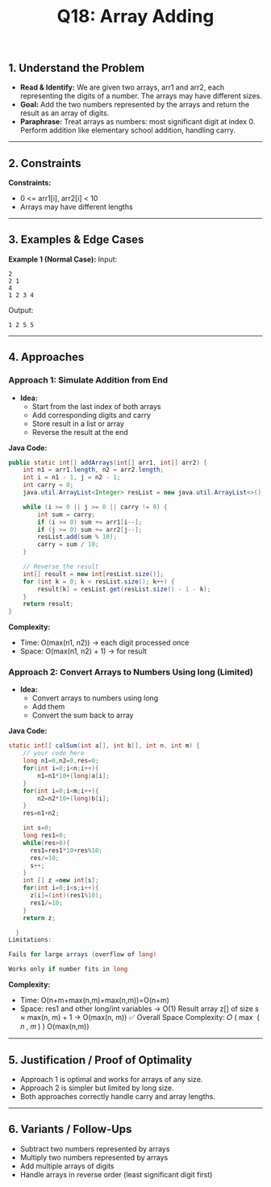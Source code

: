 <!-- #region 18- Array Adding -->

<br>
<h1 style="text-align:center; font-size:2.5em; font-weight:bold;">Q18: Array Adding</h1>
<br>

## 1. Understand the Problem
- **Read & Identify:** We are given two arrays, arr1 and arr2, each representing the digits of a number. The arrays may have different sizes.
- **Goal:** Add the two numbers represented by the arrays and return the result as an array of digits.
- **Paraphrase:** Treat arrays as numbers: most significant digit at index 0.  Perform addition like elementary school addition, handling carry.

---

## 2. Constraints

**Constraints:**
- 0 <= arr1[i], arr2[i] < 10
- Arrays may have different lengths


---

## 3. Examples & Edge Cases

**Example 1 (Normal Case):**
Input:
```text
2
2 1
4
1 2 3 4
```
Output:
```text
1 2 5 5
```


---

## 4. Approaches

### Approach 1: Simulate Addition from End

- **Idea:**
  - Start from the last index of both arrays
  - Add corresponding digits and carry
  - Store result in a list or array
  - Reverse the result at the end

**Java Code:**
```java
public static int[] addArrays(int[] arr1, int[] arr2) {
    int n1 = arr1.length, n2 = arr2.length;
    int i = n1 - 1, j = n2 - 1;
    int carry = 0;
    java.util.ArrayList<Integer> resList = new java.util.ArrayList<>();

    while (i >= 0 || j >= 0 || carry != 0) {
        int sum = carry;
        if (i >= 0) sum += arr1[i--];
        if (j >= 0) sum += arr2[j--];
        resList.add(sum % 10);
        carry = sum / 10;
    }

    // Reverse the result
    int[] result = new int[resList.size()];
    for (int k = 0; k < resList.size(); k++) {
        result[k] = resList.get(resList.size() - 1 - k);
    }
    return result;
}
```

**Complexity:**
- Time: O(max(n1, n2)) → each digit processed once
- Space: O(max(n1, n2) + 1) → for result

### Approach 2: Convert Arrays to Numbers Using long (Limited)

- **Idea:**
  - Convert arrays to numbers using long
  - Add them
  - Convert the sum back to array

**Java Code:**
```java
static int[] calSum(int a[], int b[], int n, int m) {
    // your code here
    long n1=0,n2=0,res=0;
    for(int i=0;i<n;i++){
        n1=n1*10+(long)a[i];
    }
    for(int i=0;i<m;i++){
        n2=n2*10+(long)b[i];
    }
    res=n1+n2;

    int s=0;
    long res1=0;
    while(res>0){
      res1=res1*10+res%10;
      res/=10;
      s++;
    }
    int [] z =new int[s];
    for(int i=0;i<s;i++){
      z[i]=(int)(res1%10);
      res1/=10;
    }
    return z;

  }
Limitations:

Fails for large arrays (overflow of long)

Works only if number fits in long
```

**Complexity:**
- Time: O(n+m+max(n,m)+max(n,m))=O(n+m)
- Space: res1 and other long/int variables → O(1)  Result array z[] of size s ≈ max(n, m) + 1 → O(max(n, m))  ✅ Overall Space Complexity:  𝑂 ( max ⁡ ( 𝑛 , 𝑚 ) ) O(max(n,m))


---

## 5. Justification / Proof of Optimality

- Approach 1 is optimal and works for arrays of any size.
- Approach 2 is simpler but limited by long size.
- Both approaches correctly handle carry and array lengths.

---

## 6. Variants / Follow-Ups

- Subtract two numbers represented by arrays
- Multiply two numbers represented by arrays
- Add multiple arrays of digits
- Handle arrays in reverse order (least significant digit first)

<!-- #endregion -->


